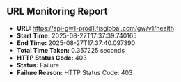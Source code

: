 ## URL Monitoring Report

- **URL:** https://api-gw1-prod1.fisglobal.com/gw/v1/health
- **Start Time:** 2025-08-27T17:37:39.740165
- **End Time:** 2025-08-27T17:37:40.097390
- **Total Time Taken:** 0.357225 seconds
- **HTTP Status Code:** 403
- **Status:** Failure
- **Failure Reason:** HTTP Status Code: 403

